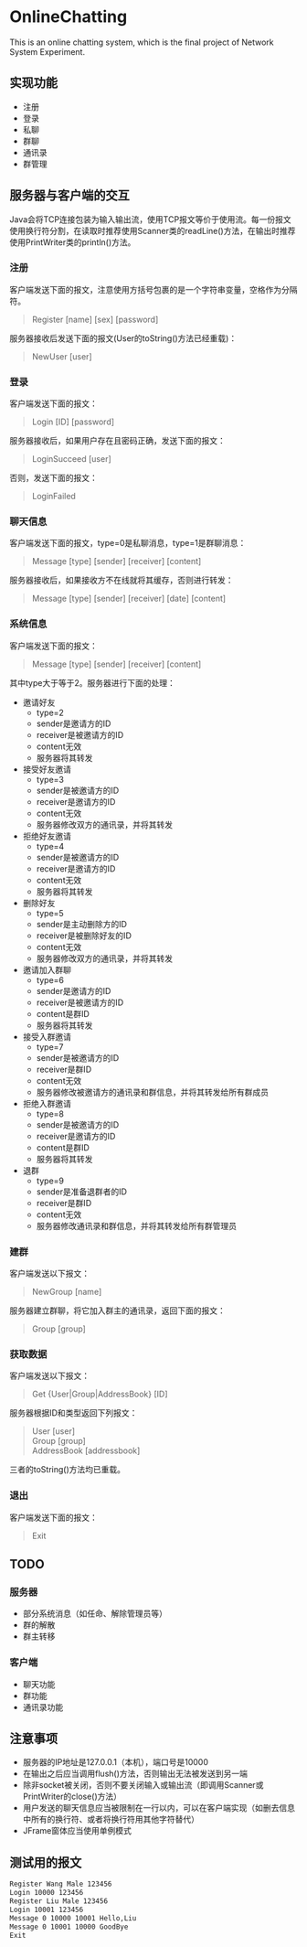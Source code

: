 # OnlineChatting
This is an online chatting system, which is the final project of Network System Experiment.
## 实现功能
+ 注册
+ 登录
+ 私聊
+ 群聊
+ 通讯录
+ 群管理
## 服务器与客户端的交互
Java会将TCP连接包装为输入输出流，使用TCP报文等价于使用流。每一份报文使用换行符分割，在读取时推荐使用Scanner类的readLine()方法，在输出时推荐使用PrintWriter类的println()方法。

### 注册
客户端发送下面的报文，注意使用方括号包裹的是一个字符串变量，空格作为分隔符。
> Register [name] [sex] [password]  

服务器接收后发送下面的报文(User的toString()方法已经重载)：
> NewUser [user]

### 登录
客户端发送下面的报文：
> Login [ID] [password]

服务器接收后，如果用户存在且密码正确，发送下面的报文：
> LoginSucceed [user]

否则，发送下面的报文：
> LoginFailed

### 聊天信息
客户端发送下面的报文，type=0是私聊消息，type=1是群聊消息：
> Message [type] [sender] [receiver] [content]

服务器接收后，如果接收方不在线就将其缓存，否则进行转发：
> Message [type] [sender] [receiver] [date] [content]

### 系统信息
客户端发送下面的报文：
> Message [type] [sender] [receiver] [content]

其中type大于等于2。服务器进行下面的处理：
+ 邀请好友
  + type=2
  + sender是邀请方的ID
  + receiver是被邀请方的ID
  + content无效
  + 服务器将其转发
+ 接受好友邀请
  + type=3
  + sender是被邀请方的ID
  + receiver是邀请方的ID
  + content无效
  + 服务器修改双方的通讯录，并将其转发
+ 拒绝好友邀请
  + type=4
  + sender是被邀请方的ID
  + receiver是邀请方的ID
  + content无效
  + 服务器将其转发 
+ 删除好友
  + type=5
  + sender是主动删除方的ID
  + receiver是被删除好友的ID
  + content无效
  + 服务器修改双方的通讯录，并将其转发
+ 邀请加入群聊
  + type=6
  + sender是邀请方的ID
  + receiver是被邀请方的ID
  + content是群ID
  + 服务器将其转发
+ 接受入群邀请
  + type=7
  + sender是被邀请方的ID
  + receiver是群ID
  + content无效
  + 服务器修改被邀请方的通讯录和群信息，并将其转发给所有群成员
+ 拒绝入群邀请
  + type=8
  + sender是被邀请方的ID
  + receiver是邀请方的ID
  + content是群ID
  + 服务器将其转发
+ 退群
  + type=9
  + sender是准备退群者的ID
  + receiver是群ID
  + content无效
  + 服务器修改通讯录和群信息，并将其转发给所有群管理员

### 建群
客户端发送以下报文：
> NewGroup [name]

服务器建立群聊，将它加入群主的通讯录，返回下面的报文：
> Group [group]  


### 获取数据
客户端发送以下报文：
> Get {User|Group|AddressBook} [ID]

服务器根据ID和类型返回下列报文：
> User [user]  
> Group [group]  
> AddressBook [addressbook]

三者的toString()方法均已重载。

### 退出
客户端发送下面的报文：
> Exit

## TODO
### 服务器
+ 部分系统消息（如任命、解除管理员等）
+ 群的解散
+ 群主转移
### 客户端
+ 聊天功能
+ 群功能
+ 通讯录功能

## 注意事项
+ 服务器的IP地址是127.0.0.1（本机），端口号是10000
+ 在输出之后应当调用flush()方法，否则输出无法被发送到另一端
+ 除非socket被关闭，否则不要关闭输入或输出流（即调用Scanner或PrintWriter的close()方法）
+ 用户发送的聊天信息应当被限制在一行以内，可以在客户端实现（如删去信息中所有的换行符、或者将换行符用其他字符替代）
+ JFrame窗体应当使用单例模式


## 测试用的报文
```txt
Register Wang Male 123456
Login 10000 123456
Register Liu Male 123456
Login 10001 123456
Message 0 10000 10001 Hello,Liu 
Message 0 10001 10000 GoodBye
Exit
```